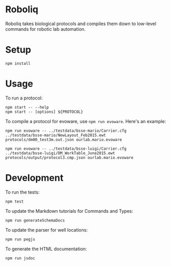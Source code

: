 # Roboliq

Roboliq takes biological protocols and compiles them down to low-level commands
for robotic lab automation.

# Setup

```{sh}
npm install
```

# Usage

To run a protocol:

```{sh}
npm start -- --help
npm start -- [options] ${PROTOCOL}
```

To compile a protocol for evoware, use `npm run evoware`.  Here's an example:

```{sh}
npm run evoware -- ../testdata/bsse-mario/Carrier.cfg ../testdata/bsse-mario/NewLayout_Feb2015.ewt protocols/dm00_test3m.out.json ourlab.mario.evoware

npm run evoware -- ../testdata/bsse-luigi/Carrier.cfg ../testdata/bsse-luigi/DM_WorkTable_June2015.ewt protocols/output/protocol3.cmp.json ourlab.mario.evoware
```

# Development

To run the tests:

```{sh}
npm test
```

To update the Markdown tutorials for Commands and Types:

```{sh}
npm run generateSchemaDocs
```

To update the parser for well locations:

```{sh}
npm run pegjs
```

To generate the HTML documentation:

```{sh}
npm run jsdoc
```
